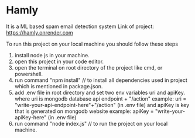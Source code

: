 # Hamly
It is a ML based spam email detection system
Link of project: https://hamly.onrender.com 


To run this project on your local machine you should follow these steps
1. install node js in your machine.
2. open this project in your code editor.
3. open the terminal on root directory of the project like cmd, or powershell.
4. run command "npm install" // to install all dependencies used in project which is mentioned in package.json.
5. add .env file in root directory and set two env variables uri and apiKey.
    where uri is mongodb database api endpoint + "/action" example: uri = "write-your-api-endpoint-here"+"/action" (in .env file)
    and apiKey is key that is generated on mongodb website example: apiKey = "write-your-apiKey-here" (in .env file)
6. run command "node index.js" // to run the project on your local machine.